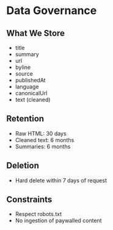 # Data Governance

## What We Store
- title
- summary
- url
- byline
- source
- publishedAt
- language
- canonicalUrl
- text (cleaned)

## Retention
- Raw HTML: 30 days
- Cleaned text: 6 months
- Summaries: 6 months

## Deletion
- Hard delete within 7 days of request

## Constraints
- Respect robots.txt
- No ingestion of paywalled content
